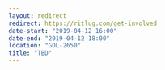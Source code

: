 ```yaml
---
layout: redirect
redirect: https://ritlug.com/get-involved
date-start: "2019-04-12 16:00"
date-end: "2019-04-12 18:00"
location: "GOL-2650"
title: "TBD"
---
```

